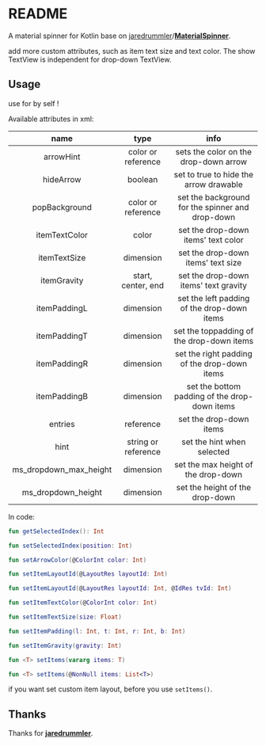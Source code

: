 # README

A material spinner for Kotlin base on [jaredrummler](https://github.com/jaredrummler)/**[MaterialSpinner](https://github.com/jaredrummler/MaterialSpinner)**.

add more custom attributes, such as item text size and text color. The show TextView is independent for drop-down TextView.



## Usage

use for by self !

 Available attributes in xml:

|        **name**        |      **type**       |                     **info**                     |
| :--------------------: | :-----------------: | :----------------------------------------------: |
|       arrowHint        | color or reference  |      sets the color on the drop-down arrow       |
|       hideArrow        |       boolean       |      set to true to hide the arrow drawable      |
|     popBackground      | color or reference  | set the background for the spinner and drop-down |
|     itemTextColor      |        color        |       set the drop-down items' text color        |
|      itemTextSize      |      dimension      |        set the drop-down items' text size        |
|      itemGravity       | start, center, end  |      set the drop-down items' text gravity       |
|      itemPaddingL      |      dimension      |   set the left padding of the drop-down items    |
|      itemPaddingT      |      dimension      |    set the toppadding of the drop-down items     |
|      itemPaddingR      |      dimension      |   set the right padding of the drop-down items   |
|      itemPaddingB      |      dimension      |  set the bottom padding of the drop-down items   |
|        entries         |      reference      |             set the drop-down items              |
|          hint          | string or reference |            set the hint when selected            |
| ms_dropdown_max_height |      dimension      |       set the max height of the drop-down        |
|   ms_dropdown_height   |      dimension      |         set the height of the drop-down          |

In code:

``` kotlin
fun getSelectedIndex(): Int

fun setSelectedIndex(position: Int)

fun setArrowColor(@ColorInt color: Int)

fun setItemLayoutId(@LayoutRes layoutId: Int)

fun setItemLayoutId(@LayoutRes layoutId: Int, @IdRes tvId: Int)

fun setItemTextColor(@ColorInt color: Int)

fun setItemTextSize(size: Float)

fun setItemPadding(l: Int, t: Int, r: Int, b: Int)

fun setItemGravity(gravity: Int)

fun <T> setItems(vararg items: T)

fun <T> setItems(@NonNull items: List<T>)
```

if you want set custom item layout, before you use `setItems()`.

## Thanks 

Thanks for **[jaredrummler](https://github.com/jaredrummler)**.